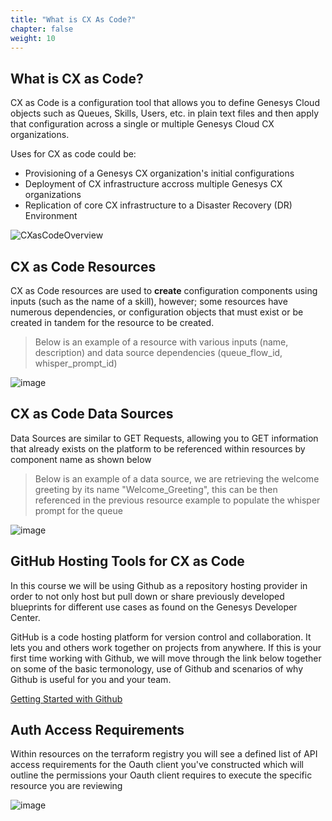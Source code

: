 ```yaml
---
title: "What is CX As Code?"
chapter: false
weight: 10
---
```


## What is CX as Code?

CX as Code is a configuration tool that allows you to define Genesys Cloud objects such as Queues, Skills, Users, etc. in plain text files and then apply that configuration across a single or multiple Genesys Cloud CX organizations.

Uses for CX as code could be:
- Provisioning of a Genesys CX organization's initial configurations
- Deployment of CX infrastructure accross multiple Genesys CX organizations
- Replication of core CX infrastructure to a Disaster Recovery (DR) Environment



![CXasCodeOverview](/images/CXasCodeOverview.jpg)


##

## CX as Code Resources

CX as Code resources are used to **create** configuration components using inputs (such as the name of a skill), however; some resources have numerous dependencies, or configuration objects that must exist or be created in tandem for the resource to be created.



> Below is an example of a resource with various inputs (name, description) and data source dependencies (queue_flow_id, whisper_prompt_id)

![image](/images/CXResource.PNG)

## CX as Code Data Sources

Data Sources are similar to GET Requests, allowing you to GET information that already exists on the platform to be referenced within resources by component name as shown below

> Below is an example of a data source, we are retrieving the welcome greeting by its name "Welcome_Greeting", this can be then referenced in the previous resource example to populate the whisper prompt for the queue

![image](/images/CXDataSource.PNG)

## GitHub Hosting Tools for CX as Code

In this course we will be using Github as a repository hosting provider in order to not only host but pull down or share previously developed blueprints for different use cases as found on the Genesys Developer Center.

GitHub is a code hosting platform for version control and collaboration. It lets you and others work together on projects from anywhere. If this is your first time working with Github, we will move through the link below together on some of the basic termonology, use of Github and scenarios of why Github is useful for you and your team. 

[Getting Started with Github](https://docs.github.com/en/get-started/quickstart/hello-world)

## Auth Access Requirements

Within resources on the terraform registry you will see a defined list of API access requirements for the Oauth client you've constructed which will outline the permissions your Oauth client requires to execute the specific resource you are reviewing

![image](/images/CXAuthReq.PNG)
